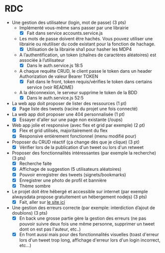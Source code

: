 # RDC

- Une gestion des utilisateur (login, mot de passe) (3 pts)
  - Implémenté vous-même sans passer par une librairie
    - [x] Fait dans service accounts.service.js
  - Les mots de passe doivent être hachés. Vous pouvez utiliser une librairie ou réutiliser du code existant pour la fonction de hachage.
    - [x] Utilisation de la librairie sha1 pour hasher les MDP4
  - A l’authentification, un token (chaînes de caractères aléatoires) est associée à l’utilisateur
    - [x] Dans le auth.service.js 18:5
  - A chaque requête CRUD, le client passe le token dans un header Authorization de valeur Bearer TOKEN
    - [x] Fait dans le front, token requis/vérifies le token dans certains service (voir README)
  - A la déconnexion, le serveur supprime le token de la BDD
    - [x] Dans le auth.service.js 52:5
- La web app doit proposer de lister des ressources (1 pt)
  - [x] Page liste des tweets (racine du projet une fois connecté)
- La web app doit proposer une 404 personnalisée (1 pt)
  - [x] Essayer d'aller sur une page non existante (/oups)
- Web app jolie et responsive (avec flex et grid par exemple) (2 pt)
  - [x] Flex et grid utilisés, majoritairement du flex
  - [x] Responsive entièrement fonctionnel (menu modifié pour)
- Proposer du CRUD réactif (ça change dès que je clique) (3 pt)
  - [x] Vérifier lors de la publication d'un tweet ou lors d'un retweet
- Proposer des fonctionnalités intéressantes (par exemple la recherche) (3 pts)
  - [x] Recherche faite
  - [x] Affichage de suggestion (5 utilisateurs aléatoires)
  - [x] Pouvoir enregistrer des tweets (signets/bookmarks)
  - [x] Enregistrer une photo de profil et bannière
  - [x] Thème sombre
- Le projet doit être hébergé et accessible sur internet (par exemple alwaysdata propose gratuitement un hébergement nodejs) (3 pts)
  - [x] Fait, aller sur [le site ici](http://twitterplus.alwaysdata.net)
- Une gestion des erreurs correcte (par exemple: interdiction d’ajout de doublons) (3 pts)
  - [x] En back une grosse partie gère la gestion des erreurs (ne pas pouvoir suivre deux fois une même personne, supprimer un tweet dont on est pas l'auteur, etc..)
  - [x] En front aussi mais pour des fonctionnalités visuelles (toast d'erreur lors d'un tweet trop long, affichage d'erreur lors d'un login incorrect, etc...)
